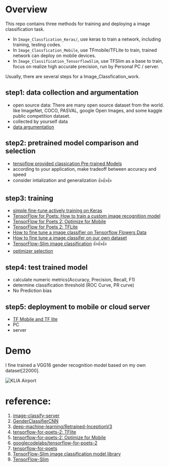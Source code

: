 # Overview

This repo contains three methods for training and deploying a image classification task.

* In `Image_Classfication_Keras/`, use keras to train a network, including training, testing codes.
* In `Image_Classfication_Mobile`, use TFmobile/TFLite to train, trained network can deploy on mobile devices.
* In `Image_Classification_TensorflowSlim`, use TFSlim as a base to train, focus on realize high accurate precision, run by Personal PC / server.

Usually, there are several steps for a Image_Classfication_work.

## step1: data collection and argumentation
  * open source data: There are many open source dataset from the world. like ImageNet, COCO, PASVAL, google Open Images, and some kaggle public competition dataset.
  * collected by yourself data
  * [data argumentation](https://github.com/walton-wang929/Image_Classification/blob/master/Notes/data%20argumentation.md)

## step2: pretrained model comparison and selection
  * [tensoflow provided classication Pre-trained Models](https://github.com/tensorflow/models/tree/master/research/slim#pre-trained-models)
  * according to your application, make tradeoff between accuracy and speed
  * consider intialization and generalization :thumbsup::thumbsup::thumbsup:

## step3: training
  * [simple fine-tune actively training on Keras]()
  * [TensorFlow for Poets: How to train a custom image recognition model](https://github.com/walton-wang929/Image_Classification/blob/master/Notes/Tensoflow%20For%20Poets.md)
  * [TensorFlow for Poets 2: Optimize for Mobile]()
  * [TensorFlow for Poets 2: TFLite]()
  * [How to fine tune a image classifier on Tensorflow Flowers Data](https://github.com/walton-wang929/Image_Classification/blob/master/Notes/fine%20tune%20Flowers%20Dataset.md)
  * [How to fine tune a image classifer on our own dataset](https://github.com/walton-wang929/Image_Classification/blob/master/Notes/fine%20tune%20own%20dataset.md)
  * [TensorFlow-Slim image classification](https://github.com/walton-wang929/Image_Classification/blob/master/Notes/TensorFlow-Slim%20image%20classification.md) :thumbsup::thumbsup::thumbsup:
  * [optimizer selection](https://github.com/walton-wang929/Image_Classification/blob/master/Notes/optimizer.md)

## step4: test trained model
  * calculate numeric metrics(Accuracy, Precision, Recall, F1)
  * determine classification threshold (ROC Curve, PR curve)
  * No Prediction bias


## step5: deployment to mobile or cloud server

* [TF Mobile and TF lite]()
* PC
* server

# Demo
I fine trained a VGG16 gender recognition model based on my own dataset[22000].

![KLIA Airport](https://github.com/walton-wang929/Image_Classification/raw/master/demo/KLIA%20People%20Detection%20and%20Characteristics%20With%20Skeleton.gif)


# reference:
1. [image-classify-server](https://github.com/ccd97/image-classify-server)
2. [GenderClassifierCNN](https://github.com/scoliann/GenderClassifierCNN/blob/master/genderClassification.py)
3. [deep-machine-learning/Retrained-InceptionV3](https://github.com/deep-machine-learning/Retrained-InceptionV3)
4. [tensorflow-for-poets-2: TFlite](https://codelabs.developers.google.com/codelabs/tensorflow-for-poets-2-tflite/#0)
5. [tensorflow-for-poets-2: Optimize for Mobile](https://codelabs.developers.google.com/codelabs/tensorflow-for-poets-2/#0)
6. [googlecodelabs/tensorflow-for-poets-2](https://github.com/googlecodelabs/tensorflow-for-poets-2)
7. [tensorflow-for-poets](https://codelabs.developers.google.com/codelabs/tensorflow-for-poets/#0)
8. [TensorFlow-Slim image classification model library](https://github.com/tensorflow/models/blob/master/research/slim/README.md)
9. [TensorFlow-Slim](https://github.com/tensorflow/tensorflow/blob/master/tensorflow/contrib/slim/README.md)

